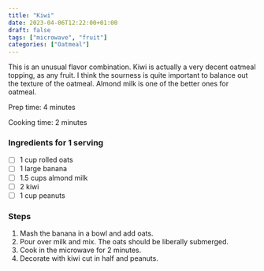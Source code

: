 ```yaml
---
title: "Kiwi"
date: 2023-04-06T12:22:00+01:00
draft: false
tags: ["microwave", "fruit"]
categories: ["Oatmeal"]
---
```


This is an unusual flavor combination. Kiwi is actually a very decent oatmeal topping, as any fruit. I think the sourness is quite important to balance out the texture of the oatmeal. Almond milk is one of the better ones for oatmeal.

<div class="recipe">
Prep time: 4 minutes

Cooking time: 2 minutes

### Ingredients for 1 serving
- [ ] 1 cup rolled oats
- [ ] 1 large banana
- [ ] 1.5 cups almond milk
- [ ] 2 kiwi
- [ ] 1 cup peanuts

### Steps
1. Mash the banana in a bowl and add oats.
2. Pour over milk and mix. The oats should be liberally submerged.
3. Cook in the microwave for 2 minutes. 
4. Decorate with kiwi cut in half and peanuts.
</div>
